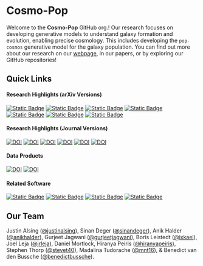 # Cosmo-Pop
Welcome to the **Cosmo-Pop** GitHub org.! Our research focuses on developing generative models to understand galaxy formation and evolution, enabling precise cosmology. This includes developing the `pop-cosmos` generative model for the galaxy population. You can find out more about our research on our [webpage](https://cosmo-pop.github.io), in our papers, or by exploring our GitHub repositories!

## Quick Links
#### Research Highlights (arXiv Versions)
[![Static Badge](https://img.shields.io/badge/arXiv-1911.11778-b31b1b?logo=arxiv&logoColor=red)](https://arxiv.org/abs/1911.11778)
[![Static Badge](https://img.shields.io/badge/arXiv-2207.05819-b31b1b?logo=arxiv&logoColor=red)](https://arxiv.org/abs/2207.05819)
[![Static Badge](https://img.shields.io/badge/arXiv-2207.07673-b31b1b?logo=arxiv&logoColor=red)](https://arxiv.org/abs/2207.07673)
[![Static Badge](https://img.shields.io/badge/arXiv-2402.00930-b31b1b?logo=arxiv&logoColor=red)](https://arxiv.org/abs/2402.00930)
[![Static Badge](https://img.shields.io/badge/arXiv-2402.00935-b31b1b?logo=arxiv&logoColor=red)](https://arxiv.org/abs/2402.00935)
[![Static Badge](https://img.shields.io/badge/arXiv-2406.19437-b31b1b?logo=arxiv&logoColor=red)](https://arxiv.org/abs/2406.19437)
[![Static Badge](https://img.shields.io/badge/arXiv-2506.12122-b31b1b?logo=arxiv&logoColor=red)](https://arxiv.org/abs/2506.12122)
#### Research Highlights (Journal Versions)
[![DOI](https://img.shields.io/badge/DOI-10.3847%2F1538--4365%2Fab917f-%23fab70c?logo=doi&logoColor=%23fab70c)](https://doi.org/10.3847/1538-4365/ab917f)
[![DOI](https://img.shields.io/badge/DOI-10.3847%2F1538--4365%2Fac9583-%23fab70c?logo=doi&logoColor=%23fab70c)](https://doi.org/10.3847/1538-4365/ac9583)
[![DOI](https://img.shields.io/badge/DOI-10.3847%2F1538--4365%2Fac9d99-%23fab70c?logo=doi&logoColor=%23fab70c)](https://doi.org/10.3847/1538-4365/ac9d99)
[![DOI](https://img.shields.io/badge/DOI-10.3847%2F1538--4365%2Fad5c69-%23fab70c?logo=doi&logoColor=%23fab70c)](https://doi.org/10.3847/1538-4365/ad5c69)
[![DOI](https://img.shields.io/badge/DOI-10.3847%2F1538--4357%2Fad7736-%23fab70c?logo=doi&logoColor=%23fab70c)](https://doi.org/10.3847/1538-4357/ad7736)
[![DOI](https://img.shields.io/badge/DOI-10.3847%2F1538--4365%2Fad8ebd-%23fab70c?logo=doi&logoColor=%23fab70c)](https://doi.org/10.3847/1538-4365/ad8ebd)
#### Data Products
[![DOI](https://img.shields.io/badge/DOI-10.5281/zenodo.15622324-%231682D4?logo=zenodo&logoColor=white)](https://doi.org/10.5281/zenodo.15622324)
[![DOI](https://img.shields.io/badge/DOI-10.5281/zenodo.13627488-%231682D4?logo=zenodo&logoColor=white)](https://doi.org/10.5281/zenodo.13627488)
#### Related Software
[![Static Badge](https://img.shields.io/badge/GitHub-justinalsing%2Faffine-%23181717?logo=GitHub&logoColor=white)](https://github.com/justinalsing/affine)
[![Static Badge](https://img.shields.io/badge/GitHub-justinalsing%2Fspeculator-%23181717?logo=GitHub&logoColor=white)](https://github.com/justinalsing/speculator)
[![Static Badge](https://img.shields.io/badge/GitHub-stevet40%2Fhist__contour-%23181717?logo=GitHub&logoColor=white)](https://github.com/stevet40/hist_contour)
[![Static Badge](https://img.shields.io/badge/GitHub-stevet40%2Fquantile__utilities-%23181717?logo=GitHub&logoColor=white)](https://github.com/stevet40/quantile_utilities)

## Our Team
Justin Alsing ([@justinalsing](https://github.com/justinalsing)), Sinan Deger ([@sinandeger](https://github.com/sinandeger)), Anik Halder ([@anikhalder](https://github.com/anikhalder)), Gurjeet Jagwani ([@gurjeetjagwani](https://github.com/gurjeetjagwani)), Boris Leistedt ([@ixkael](https://github.com/ixkael)), Joel Leja ([@jrleja](https://github.com/jrleja)), Daniel Mortlock, Hiranya Peiris ([@hiranyapeiris](https://github.com/hiranyapeiris)), Stephen Thorp ([@stevet40](https://github.com/stevet40)), Madalina Tudorache ([@mnt16](https://github.com/mnt16)), & Benedict van den Bussche ([@benedictbussche](https://github.com/benedictbussche)).
